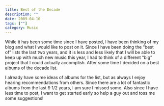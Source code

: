 ```yaml
---
title: Best of the Decade
description: ""
date: 2009-04-10
tags: [""]
category: Music
---
```



<p>While it has been some time since I have posted, I have been thinking of my blog and what I would like to post on it. Since I have been doing the “best of” lists the last two years, and it is less and less likely that I will be able to keep up with much new music this year, I had to think of a different “big” project that I could actually accomplish. After some time I decided on a best albums of the decade list. </p>

<p>I already have some ideas of albums for the list, but as always I enjoy hearing recommendations from others. Since there are a lot of fantastic albums from the last 9 1/2 years, I am sure I missed some. Also since I have less time to post, I want to get started early so help a guy out and toss me some suggestions! </p>
